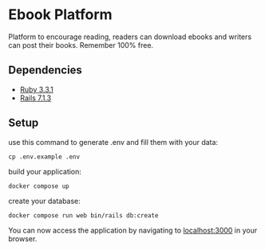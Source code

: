 # Ebook Platform

Platform to encourage reading, readers can download ebooks and writers can post their books. Remember 100% free.

## Dependencies

- [Ruby    3.3.1](https://www.ruby-lang.org/pt/downloads/)
- [Rails    7.1.3](https://rubyonrails.org)


## Setup

use this command to generate .env and fill them with your data:

```
cp .env.example .env
```


build your application:

```
docker compose up
```

create your database:

```
docker compose run web bin/rails db:create
```

You can now access the application by navigating to [localhost:3000](http://localhost:3000) in your browser.

